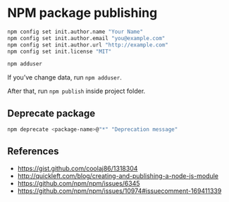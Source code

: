 # NPM package publishing

```sh
npm config set init.author.name "Your Name"
npm config set init.author.email "you@example.com"
npm config set init.author.url "http://example.com"
npm config set init.license "MIT"

npm adduser
```

If you’ve change data, run `npm adduser`.

After that, run `npm publish` inside project folder.

## Deprecate package

```sh
npm deprecate <package-name>@"*" "Deprecation message"
```

## References

* https://gist.github.com/coolaj86/1318304
* http://quickleft.com/blog/creating-and-publishing-a-node-js-module
* https://github.com/npm/npm/issues/6345
* https://github.com/npm/npm/issues/10974#issuecomment-169411339
